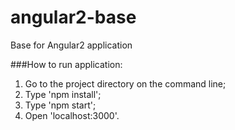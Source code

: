 # angular2-base
Base for Angular2 application

###How to run application:
 1. Go to the project directory on the command line;
 2. Type 'npm install';
 3. Type 'npm start';
 4. Open 'localhost:3000'.
